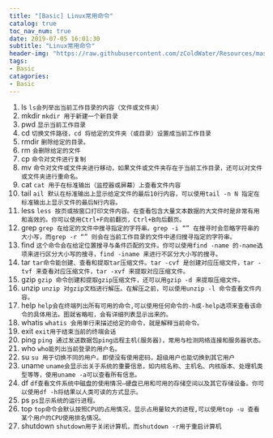 ```yaml
---
title: "[Basic] Linux常用命令"
catalog: true
toc_nav_num: true
date: 2019-07-05 16:01:30
subtitle: "Linux常用命令"
header-img: "https://raw.githubusercontent.com/zColdWater/Resources/master/Images/camper.jpg"
tags:
- Basic
catagories:
- Basic
---
```


1. ls `ls会列举出当前工作目录的内容（文件或文件夹）`
2. mkdir `mkdir 用于新建一个新目录`
3. pwd `显示当前工作目录`
4. cd `切换文件路径，cd 将给定的文件夹（或目录）设置成当前工作目录`
5. rmdir `删除给定的目录。`
6. rm `会删除给定的文件`
7. cp `命令对文件进行复制`
8. mv `命令对文件或文件夹进行移动，如果文件或文件夹存在于当前工作目录，还可以对文件或文件夹进行重命名。`
9. cat `cat 用于在标准输出（监控器或屏幕）上查看文件内容`
10. tail `ail 默认在标准输出上显示给定文件的最后10行内容，可以使用tail -n N 指定在标准输出上显示文件的最后N行内容。`
11. less `less 按页或按窗口打印文件内容。在查看包含大量文本数据的大文件时是非常有用和高效的。你可以使用Ctrl+F向前翻页，Ctrl+B向后翻页。`
12. grep `grep 在给定的文件中搜寻指定的字符串。grep -i “” 在搜寻时会忽略字符串的大小写，而grep -r “” 则会在当前工作目录的文件中递归搜寻指定的字符串。`
13. find `这个命令会在给定位置搜寻与条件匹配的文件。你可以使用find -name 的-name选项来进行区分大小写的搜寻，find -iname 来进行不区分大小写的搜寻。`
14. tar `tar命令能创建、查看和提取tar压缩文件。tar -cvf 是创建对应压缩文件，tar -tvf 来查看对应压缩文件，tar -xvf 来提取对应压缩文件。`
15. gzip `gzip 命令创建和提取gzip压缩文件，还可以用gzip -d 来提取压缩文件。`
16. unzip `unzip 对gzip文档进行解压。在解压之前，可以使用unzip -l 命令查看文件内容。`
17. help `help会在终端列出所有可用的命令,可以使用任何命令的-h或-help选项来查看该命令的具体用法。图就省略啦，会有详细列表显示出来的。`
18. whatis `whatis 会用单行来描述给定的命令，就是解释当前命令。`
19. exit `exit用于结束当前的终端会话`
20. ping `ping 通过发送数据包ping远程主机(服务器)，常用与检测网络连接和服务器状态。`
21. who `who能列出当前登录的用户名。`
22. su `su 用于切换不同的用户。即使没有使用密码，超级用户也能切换到其它用户`
23. uname `uname会显示出关于系统的重要信息，如内核名称、主机名、内核版本、处理机类型等等，使用uname -a可以查看所有信息。`
24. df `df查看文件系统中磁盘的使用情况–硬盘已用和可用的存储空间以及其它存储设备。你可以使用df -h将结果以人类可读的方式显示。`
25. ps `ps显示系统的运行进程。`
26. top `top命令会默认按照CPU的占用情况，显示占用量较大的进程,可以使用top -u 查看某个用户的CPU使用排名情况。`
27. shutdown `shutdown用于关闭计算机，而shutdown -r用于重启计算机`





